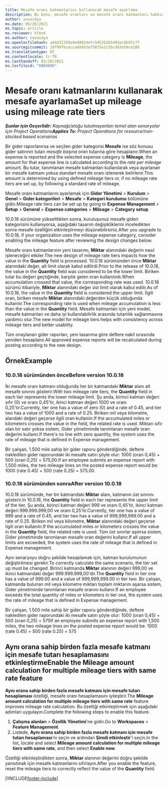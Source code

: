```yaml
---
title: Mesafe oranı katmanlarını kullanarak mesafe ayarlama
description: Bu konu, mesafe oranları ve mesafe oranı katmanları hakkında bilgi sağlar.
author: suvaidya
ms.date: 05/20/2021
ms.topic: article
ms.reviewer: kfend
ms.author: suvaidya
ms.openlocfilehash: a44d32358a9e88824efc5452b2b5493ac8b97c7f
ms.sourcegitcommit: 18f99fbceccadd4b3e75875e1c5bcdd3e59ce206
ms.translationtype: HT
ms.contentlocale: tr-TR
ms.lasthandoff: 05/20/2021
ms.locfileid: "6083695"
---
```

# <a name="set-up-mileage-using-mileage-rate-tiers"></a><span data-ttu-id="0d114-103">Mesafe oranı katmanlarını kullanarak mesafe ayarlama</span><span class="sxs-lookup"><span data-stu-id="0d114-103">Set up mileage using mileage rate tiers</span></span>

<span data-ttu-id="0d114-104">_**Şunlar için Geçerlidir:** Kaynağı/stoğu tutulmayanları temel alan senaryolar için Project Operations_</span><span class="sxs-lookup"><span data-stu-id="0d114-104">_**Applies To:** Project Operations for resource/non-stocked based scenarios_</span></span>

<span data-ttu-id="0d114-105">Bir gider raporlanırsa ve seçilen gider kategorisi **Mesafe** ise söz konusu gider satırının tutarı *mesafe başına oran* tutarına göre hesaplanır.</span><span class="sxs-lookup"><span data-stu-id="0d114-105">When an expense is reported and the selected expense category is **Mileage**, the amount for that expense line is calculated according to the *rate per mileage* amount.</span></span> <span data-ttu-id="0d114-106">Bu tutar, tanımlanan mesafe katmanları kullanılarak veya ayarlanan bir mesafe katmanı yoksa standart mesafe oranı izlenerek belirlenir.</span><span class="sxs-lookup"><span data-stu-id="0d114-106">This amount is determined by using defined mileage tiers or, if no mileage rate tiers are set up, by following a standard rate of mileage.</span></span> 

<span data-ttu-id="0d114-107">Mesafe oranı katmanlarını ayarlamak için **Gider Yönetimi** > **Kurulum**  >  **Genel** > **Gider kategorileri** > **Mesafe** > **Kategori kurulumu** bölümüne gidin.</span><span class="sxs-lookup"><span data-stu-id="0d114-107">Mileage rate tiers can be set up by going to **Expense Management** > **Setup** > **General** > **Expense categories** > **Mileage** > **Category setup**.</span></span>

<span data-ttu-id="0d114-108">10.0.18 sürümüne yükselttikten sonra, kuruluşunuz mesafe gideri kategorisini kullanıyorsa, aşağıdaki tasarım değişikliklerini inceledikten sonra mesafe özelliğini etkinleştirmeyi düşünebilirsiniz.</span><span class="sxs-lookup"><span data-stu-id="0d114-108">After you upgrade to 10.0.18, if your organization uses the mileage expense category, consider enabling the mileage feature after reviewing the design changes below.</span></span> 

<span data-ttu-id="0d114-109">Mesafe oranı katmanlarının yeni tasarımı, **Miktar** alanındaki değerin nasıl işleneceğini etkiler.</span><span class="sxs-lookup"><span data-stu-id="0d114-109">The new design of mileage rate tiers impacts how the value in the **Quantity** field is processed.</span></span> <span data-ttu-id="0d114-110">10.0.18 sürümünden önce **Miktar** alanındaki değer, alt limit olarak kabul edilirdi.</span><span class="sxs-lookup"><span data-stu-id="0d114-110">Prior to the release of 10.0.18, the value in the **Quantity** field was considered to be the lower limit.</span></span> <span data-ttu-id="0d114-111">Biriken tutar bu değeri geçtiğinde, karşılık gelen oran kullanılırdı.</span><span class="sxs-lookup"><span data-stu-id="0d114-111">When accumulation crossed that value, the corresponding rate was used.</span></span>  <span data-ttu-id="0d114-112">10.0.18 sürümü itibariyle, **Miktar** alanındaki değer üst limit olarak kabul edilir.</span><span class="sxs-lookup"><span data-stu-id="0d114-112">As of 10.0.18, the value in the **Quantity** field is considered the upper limit.</span></span> <span data-ttu-id="0d114-113">İlgili oran, biriken mesafe **Miktar** alanındaki değerden küçük olduğunda kullanılır.</span><span class="sxs-lookup"><span data-stu-id="0d114-113">The corresponding rate is used when mileage accumulation is less than the value in the **Quantity** field.</span></span>  <span data-ttu-id="0d114-114">Mesafe katmanları için yeni model, mesafe katmanları ve daha iyi kullanılabilirlik arasında tutarlılık sağlanmasına yardımcı olur.</span><span class="sxs-lookup"><span data-stu-id="0d114-114">The new model for mileage tiers helps with consistency across mileage tiers and better usability.</span></span>   

<span data-ttu-id="0d114-115">Tüm onaylanan gider raporları, yeni tasarıma göre deftere nakil sırasında yeniden hesaplanır.</span><span class="sxs-lookup"><span data-stu-id="0d114-115">All approved expense reports will be recalculated during posting according to the new design.</span></span>

## <a name="example"></a><span data-ttu-id="0d114-116">Örnek</span><span class="sxs-lookup"><span data-stu-id="0d114-116">Example</span></span>
 
### <a name="before-version-10018"></a><span data-ttu-id="0d114-117">10.0.18 sürümünden önce</span><span class="sxs-lookup"><span data-stu-id="0d114-117">Before version 10.0.18</span></span>
<span data-ttu-id="0d114-118">İki mesafe oranı katmanı olduğunda her bir katmandaki **Miktar** alanı alt mesafe sınırını gösterir.</span><span class="sxs-lookup"><span data-stu-id="0d114-118">With two mileage rate tiers, the **Quantity** field in each tier represents the lower mileage limit.</span></span> <span data-ttu-id="0d114-119">Şu anda, birinci katman değeri sıfır (0) ve oranı 0,45'tir, ikinci katman değeri 1000 ve oranı 0,25'tir.</span><span class="sxs-lookup"><span data-stu-id="0d114-119">Currently, tier one has a value of zero (0) and a rate of 0.45, and tier two has a value of 1000 and a rate of 0.25.</span></span> <span data-ttu-id="0d114-120">Biriken mil veya kilometre, alandaki değeri geçerse ilgili oran kullanılır.</span><span class="sxs-lookup"><span data-stu-id="0d114-120">If the accumulated miles or kilometers crosses the value in the field, the related rate is used.</span></span> <span data-ttu-id="0d114-121">Miktarı sıfır olan bir satır yoksa sistem, Gider yönetiminde tanımlanan mesafe oran değerini kullanır.</span><span class="sxs-lookup"><span data-stu-id="0d114-121">If there's no line with zero quantity, the system uses the rate of mileage that is defined in Expense management.</span></span> 
 
<span data-ttu-id="0d114-122">Bir çalışan, 1.500 mile sahip bir gider raporu gönderdiğinde, deftere nakledilen gider raporundaki iki mesafe satırı şöyle olur: 1000 (oran 0,45) + 500 (oran 0,25) = 575,00.</span><span class="sxs-lookup"><span data-stu-id="0d114-122">If an employee submits an expense report with 1,500 miles, the two mileage lines on the posted expense report would be: 1000 (rate 0.45) +  500 (rate 0.25) = 575.00.</span></span>

### <a name="after-version-10018"></a><span data-ttu-id="0d114-123">10.0.18 sürümünden sonra</span><span class="sxs-lookup"><span data-stu-id="0d114-123">After version 10.0.18</span></span>
<span data-ttu-id="0d114-124">10.0.18 sürümünde, her bir katmandaki **Miktar** alanı, katmanın üst sınırını gösterir.</span><span class="sxs-lookup"><span data-stu-id="0d114-124">In 10.0.18, the **Quantity** field in each tier represents the upper limit of the tier.</span></span> <span data-ttu-id="0d114-125">Şu anda, birinci katman değeri 999 ve oranı 0,45'tir, ikinci katman değeri 999.999.999,00 ve oranı 0,25'tir.</span><span class="sxs-lookup"><span data-stu-id="0d114-125">Currently, tier one has a value of 999 and a rate of 0.45, and tier two has a value of 999,999,999.00 and a rate of 0.25.</span></span> <span data-ttu-id="0d114-126">Biriken mil veya kilometre, **Miktar** alanındaki değeri geçerse ilgili oran kullanılır.</span><span class="sxs-lookup"><span data-stu-id="0d114-126">If the accumulated miles or kilometers crosses the value in the **Quantity** field, the related rate is used.</span></span> <span data-ttu-id="0d114-127">Tüm üst sınırlar aşılırsa sistem, Gider yönetiminde tanımlanan mesafe oran değerini kullanır.</span><span class="sxs-lookup"><span data-stu-id="0d114-127">If all upper limits are exceeded, the system uses the rate of mileage that is defined in Expense management.</span></span> 
 
<span data-ttu-id="0d114-128">Aynı senaryoyu doğru şekilde hesaplamak için, katman kurulumunun değiştirilmesi gerekir.</span><span class="sxs-lookup"><span data-stu-id="0d114-128">To correctly calculate the same scenario, the tier set up must be changed.</span></span> <span data-ttu-id="0d114-129">Birinci katmanda **Miktar** alanının değeri 999,00 ve ikinci katmandaki değer 999.999.999,00'dir.</span><span class="sxs-lookup"><span data-stu-id="0d114-129">The **Quantity** field in tier one has a value of 999.00 and a value of 999,999,999.00 in tier two.</span></span> <span data-ttu-id="0d114-130">Bir çalışan, katmanda bulunan mil veya kilometre miktarı toplam miktarını aşarsa sistem, Gider yönetiminde tanımlanan mesafe oranını kullanır.</span><span class="sxs-lookup"><span data-stu-id="0d114-130">If an employee exceeds the total quantity of miles or kilometers in tier one, the system uses the rate of mileage that is defined in Expense management.</span></span> 
  
<span data-ttu-id="0d114-131">Bir çalışan, 1.500 mile sahip bir gider raporu gönderdiğinde, deftere nakledilen gider raporundaki iki mesafe satırı şöyle olur: 1000 (oran 0,45) + 500 (oran 0,25) = 575</span><span class="sxs-lookup"><span data-stu-id="0d114-131">If an employee submits an expense report with 1,500 miles, the two mileage lines on the posted expense report would be: 1000 (rate 0.45) +  500 (rate 0.25) = 575</span></span>

## <a name="enable-the-mileage-amount-calculation-for-multiple-mileage-tiers-with-same-rate-feature"></a><span data-ttu-id="0d114-132">Aynı orana sahip birden fazla mesafe katmanı için mesafe tutarı hesaplamasını etkinleştirme</span><span class="sxs-lookup"><span data-stu-id="0d114-132">Enable the Mileage amount calculation for multiple mileage tiers with same rate feature</span></span>

<span data-ttu-id="0d114-133">**Aynı orana sahip birden fazla mesafe katmanı için mesafe tutarı hesaplaması** özelliği, mesafe oranı hesaplamasını iyileştirir.</span><span class="sxs-lookup"><span data-stu-id="0d114-133">The **Mileage amount calculation for multiple mileage tiers with same rate** feature improves mileage rate calculation.</span></span> <span data-ttu-id="0d114-134">Bu özelliği etkinleştirmek için aşağıdaki adımları uygulayın.</span><span class="sxs-lookup"><span data-stu-id="0d114-134">Complete the following steps to enable this feature.</span></span>

1. <span data-ttu-id="0d114-135">**Çalışma alanları** > **Özellik Yönetimi**'ne gidin.</span><span class="sxs-lookup"><span data-stu-id="0d114-135">Go to **Workspaces** > **Feature Management**.</span></span> 
2. <span data-ttu-id="0d114-136">Listede, **Aynı orana sahip birden fazla mesafe katmanı için mesafe tutarı hesaplaması**'nı seçin ve ardından **Şimdi etkinleştir**'i seçin.</span><span class="sxs-lookup"><span data-stu-id="0d114-136">In the list, locate and select **Mileage amount calculation for multiple mileage tiers with same rate**, and then select **Enable now**.</span></span>

<span data-ttu-id="0d114-137">Özelliği etkinleştirdikten sonra, **Miktar** alanının değerini doğru şekilde yansıtmak için mesafe katmanlarını sıfırlayın.</span><span class="sxs-lookup"><span data-stu-id="0d114-137">After you enable the feature, reset the mileage tiers to correctly reflect the value of the **Quantity** field.</span></span> 


[!INCLUDE[footer-include](../includes/footer-banner.md)]
